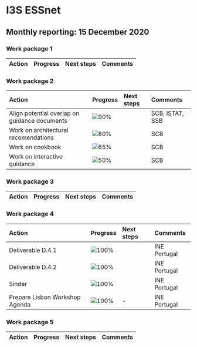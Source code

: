 # I3S ESSnet

## Monthly reporting: 15 December 2020

### Work package 1

| Action  | Progress | Next steps | Comments |
|:--|:--|:--|:--|


### Work package 2

| Action  | Progress | Next steps | Comments |
|:--|:--|:--|:--|
|Align potential overlap on guidance documents |![90%](https://progress-bar.dev/90)||SCB, ISTAT, SSB|
|Work on architectural recomendations |![80%](https://progress-bar.dev/80)||SCB|
|Work on cookbook |![65%](https://progress-bar.dev/65)||SCB|
|Work on interactive guidance |![50%](https://progress-bar.dev/50)||SCB|

### Work package 3
| Action  | Progress | Next steps | Comments |
|:--|:--|:--|:--|


### Work package 4
| Action  | Progress | Next steps | Comments |
|:--|:--|:--|:--|
| Deliverable D.4.1| ![100%](https://progress-bar.dev/70) |  | INE Portugal |
| Deliverable D.4.2| ![100%](https://progress-bar.dev/30) |  | INE Portugal |
| Sinder | ![100%](https://progress-bar.dev/50) |  | INE Portugal |
| Prepare Lisbon Workshop Agenda| ![100%](https://progress-bar.dev/50) | - | INE Portugal |

### Work package 5

| Action  | Progress | Next steps | Comments |
|:--|:--|:--|:--|
